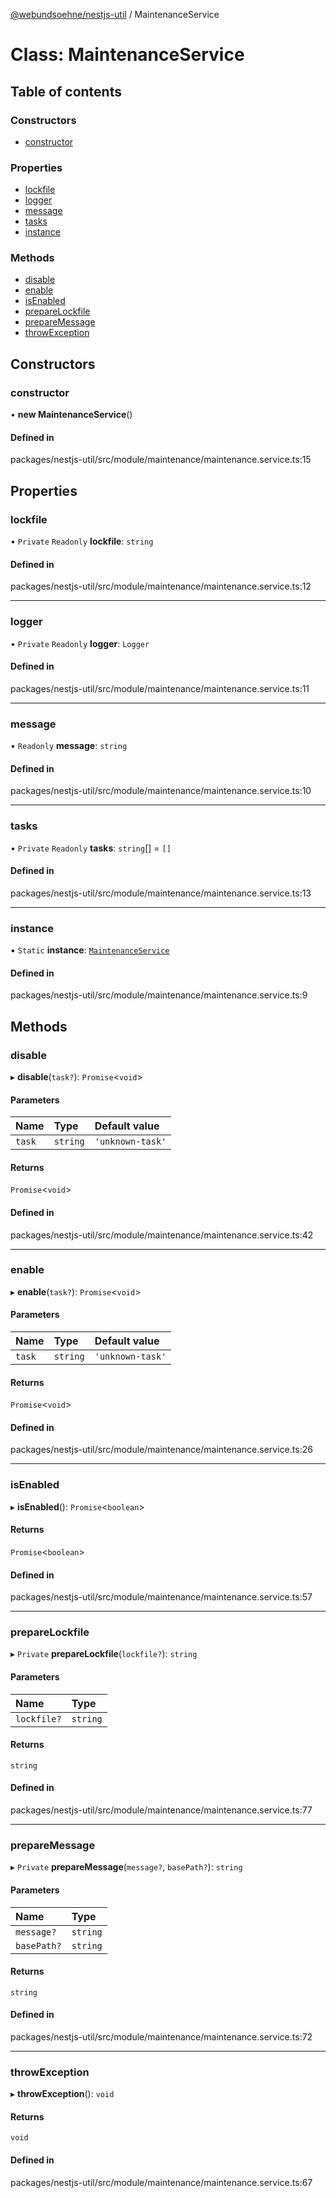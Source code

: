 [@webundsoehne/nestjs-util](../README.md) / MaintenanceService

# Class: MaintenanceService

## Table of contents

### Constructors

- [constructor](MaintenanceService.md#constructor)

### Properties

- [lockfile](MaintenanceService.md#lockfile)
- [logger](MaintenanceService.md#logger)
- [message](MaintenanceService.md#message)
- [tasks](MaintenanceService.md#tasks)
- [instance](MaintenanceService.md#instance)

### Methods

- [disable](MaintenanceService.md#disable)
- [enable](MaintenanceService.md#enable)
- [isEnabled](MaintenanceService.md#isenabled)
- [prepareLockfile](MaintenanceService.md#preparelockfile)
- [prepareMessage](MaintenanceService.md#preparemessage)
- [throwException](MaintenanceService.md#throwexception)

## Constructors

### constructor

• **new MaintenanceService**()

#### Defined in

packages/nestjs-util/src/module/maintenance/maintenance.service.ts:15

## Properties

### lockfile

• `Private` `Readonly` **lockfile**: `string`

#### Defined in

packages/nestjs-util/src/module/maintenance/maintenance.service.ts:12

---

### logger

• `Private` `Readonly` **logger**: `Logger`

#### Defined in

packages/nestjs-util/src/module/maintenance/maintenance.service.ts:11

---

### message

• `Readonly` **message**: `string`

#### Defined in

packages/nestjs-util/src/module/maintenance/maintenance.service.ts:10

---

### tasks

• `Private` `Readonly` **tasks**: `string`[] = `[]`

#### Defined in

packages/nestjs-util/src/module/maintenance/maintenance.service.ts:13

---

### instance

▪ `Static` **instance**: [`MaintenanceService`](MaintenanceService.md)

#### Defined in

packages/nestjs-util/src/module/maintenance/maintenance.service.ts:9

## Methods

### disable

▸ **disable**(`task?`): `Promise`<`void`\>

#### Parameters

| Name   | Type     | Default value    |
| :----- | :------- | :--------------- |
| `task` | `string` | `'unknown-task'` |

#### Returns

`Promise`<`void`\>

#### Defined in

packages/nestjs-util/src/module/maintenance/maintenance.service.ts:42

---

### enable

▸ **enable**(`task?`): `Promise`<`void`\>

#### Parameters

| Name   | Type     | Default value    |
| :----- | :------- | :--------------- |
| `task` | `string` | `'unknown-task'` |

#### Returns

`Promise`<`void`\>

#### Defined in

packages/nestjs-util/src/module/maintenance/maintenance.service.ts:26

---

### isEnabled

▸ **isEnabled**(): `Promise`<`boolean`\>

#### Returns

`Promise`<`boolean`\>

#### Defined in

packages/nestjs-util/src/module/maintenance/maintenance.service.ts:57

---

### prepareLockfile

▸ `Private` **prepareLockfile**(`lockfile?`): `string`

#### Parameters

| Name        | Type     |
| :---------- | :------- |
| `lockfile?` | `string` |

#### Returns

`string`

#### Defined in

packages/nestjs-util/src/module/maintenance/maintenance.service.ts:77

---

### prepareMessage

▸ `Private` **prepareMessage**(`message?`, `basePath?`): `string`

#### Parameters

| Name        | Type     |
| :---------- | :------- |
| `message?`  | `string` |
| `basePath?` | `string` |

#### Returns

`string`

#### Defined in

packages/nestjs-util/src/module/maintenance/maintenance.service.ts:72

---

### throwException

▸ **throwException**(): `void`

#### Returns

`void`

#### Defined in

packages/nestjs-util/src/module/maintenance/maintenance.service.ts:67
